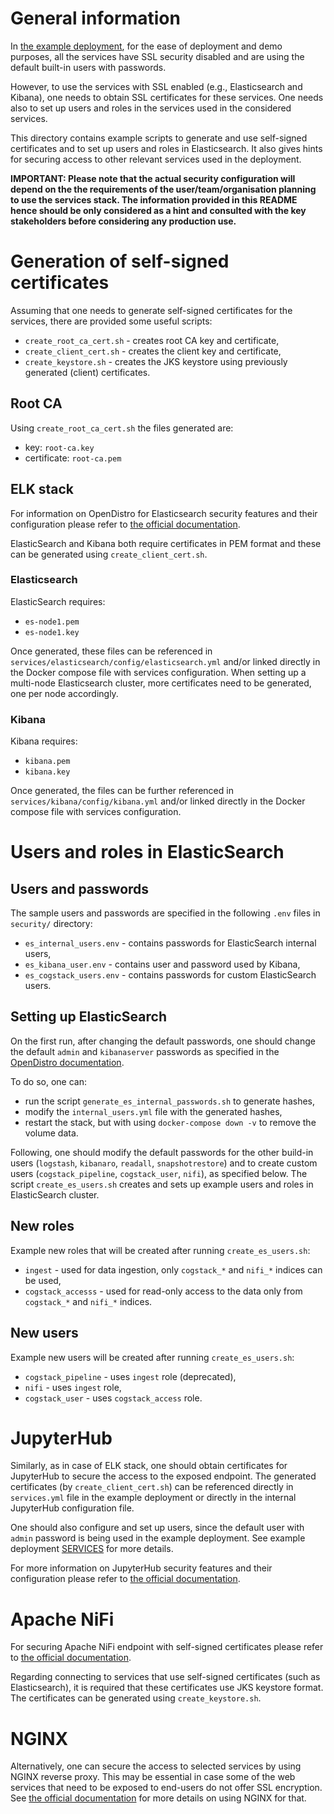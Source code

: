 # General information
In [the example deployment](../deploy/SERVICES.md), for the ease of deployment and demo purposes, all the services have SSL security disabled and are using the default built-in users with passwords.

However, to use the services with SSL enabled (e.g., Elasticsearch and Kibana), one needs to obtain SSL certificates for these services. 
One needs also to set up users and roles in the services used in the considered services.

This directory contains example scripts to generate and use self-signed certificates and to set up users and roles in Elasticsearch.
It also gives hints for securing access to other relevant services used in the deployment.

**IMPORTANT: 
Please note that the actual security configuration will depend on the the requirements of the user/team/organisation planning to use the services stack.
The information provided in this README hence should be only considered as a hint and consulted with the key stakeholders before considering any production use.**


# Generation of self-signed certificates
Assuming that one needs to generate self-signed certificates for the services, there are provided some useful scripts:
- `create_root_ca_cert.sh` - creates root CA key and certificate,
- `create_client_cert.sh` - creates the client key and certificate,
- `create_keystore.sh` - creates the JKS keystore using previously generated (client) certificates.

## Root CA
Using `create_root_ca_cert.sh` the files generated are:
- key: `root-ca.key`
- certificate: `root-ca.pem`

## ELK stack
For information on OpenDistro for Elasticsearch security features and their configuration please refer to [the official documentation](https://opendistro.github.io/for-elasticsearch/features/security.html).

ElasticSearch and Kibana both require certificates in PEM format and these can be generated using `create_client_cert.sh`.

### Elasticsearch
ElasticSearch requires:
- `es-node1.pem`
- `es-node1.key`

Once generated, these files can be referenced in `services/elasticsearch/config/elasticsearch.yml` and/or linked directly in the Docker compose file with services configuration.
When setting up a multi-node Elasticsearch cluster, more certificates need to be generated, one per node accordingly.

### Kibana
Kibana requires:
- `kibana.pem`
- `kibana.key`

Once generated, the files can be further referenced in `services/kibana/config/kibana.yml` and/or linked directly in the Docker compose file with services configuration.


# Users and roles in ElasticSearch

## Users and passwords
The sample users and passwords are specified in the following `.env` files in `security/` directory:
- `es_internal_users.env` - contains passwords for ElasticSearch internal users,
- `es_kibana_user.env` - contains user and password used by Kibana,
- `es_cogstack_users.env` - contains passwords for custom ElasticSearch users.


## Setting up ElasticSearch
On the first run, after changing the default passwords, one should change the default `admin` and `kibanaserver` passwords as specified in the [OpenDistro documentation](https://opendistro.github.io/for-elasticsearch-docs/docs/install/docker-security/).

To do so, one can:
- run the script `generate_es_internal_passwords.sh` to generate hashes,
- modify the `internal_users.yml` file with the generated hashes, 
- restart the stack, but with using `docker-compose down -v` to remove the volume data.

Following, one should modify the default passwords for the other build-in users (`logstash`, `kibanaro`, `readall`, `snapshotrestore`) and to create custom users (`cogstack_pipeline`, `cogstack_user`, `nifi`), as specified below. 
The script `create_es_users.sh` creates and sets up example users and roles in ElasticSearch cluster.

## New roles
Example new roles that will be created after running `create_es_users.sh`:
- `ingest` - used for data ingestion, only `cogstack_*` and `nifi_*` indices can be used,
- `cogstack_accesss` - used for read-only access to the data only from `cogstack_*` and `nifi_*` indices.

## New users
Example new users will be created after running `create_es_users.sh`:
- `cogstack_pipeline` - uses `ingest` role (deprecated),
- `nifi` - uses `ingest` role,
- `cogstack_user` - uses `cogstack_access` role.


# JupyterHub
Similarly, as in case of ELK stack, one should obtain certificates for JupyterHub to secure the access to the exposed endpoint.
The generated certificates (by `create_client_cert.sh`) can be referenced directly in `services.yml` file in the example deployment or directly in the internal JupyterHub configuration file.

One should also configure and set up users, since the default user with `admin` password is being used in the example deployment. 
See example deployment [SERVICES](../deploy/SERVICES.md) for more details.

For more information on JupyterHub security features and their configuration please refer to [the official documentation](https://jupyterhub.readthedocs.io/en/stable/getting-started/security-basics.html).


# Apache NiFi
For securing Apache NiFi endpoint with self-signed certificates please refer to [the official documentation](https://nifi.apache.org/docs/nifi-docs/html/walkthroughs.html#securing-nifi-with-provided-certificates).

Regarding connecting to services that use self-signed certificates (such as Elasticsearch), it is required that these certificates use JKS keystore format.
The certificates can be generated using `create_keystore.sh`.


# NGINX
Alternatively, one can secure the access to selected services by using NGINX reverse proxy.
This may be essential in case some of the web services that need to be exposed to end-users do not offer SSL encryption. 
See [the official documentation](https://docs.nginx.com/nginx/admin-guide/security-controls/securing-http-traffic-upstream/) for more details on using NGINX for that.

